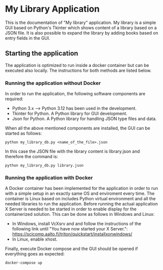 # My Library Application

This is the documentation of "My library" application. My library is a simple GUI based on Python's Tkinter which shows content of a library based on a JSON file. It is also possible to expand the library by adding books based on entry fields in the GUI.

## Starting the application

The application is optimized to run inside a docker container but can be executed also locally. The instructions for both methods are listed below.

### Running the application without Docker

In order to run the application, the following software components are required: 
* Python 3.x --> Python 3.12 has been used in the development.
* Tkinter for Python. A Python library for GUI development.
* Json for Python. A Python library for handling JSON type files and data.

When all the above mentioned components are installed, the GUI can be started as follows:
```
python my_library_db.py <name_of_the_file>.json
```
In this case the JSON file with the library content is library.json and therefore the command is:
```
python my_library_db.py library.json
```
### Running the application with Docker

A Docker container has been implemented for the application in order to run with a simple setup in an exactly same OS and enviroment every time. The container is Linux based on includes Python virtual environment and all the needed libraries to run the application. Before running the actual application X Server is needed to be started in order to enable display for the containerized solution. This can be done as follows in Windows and Linux:
* In Windows, install VcXsrv and and follow the instructions of the following link until "You have now started your X Server.": https://scicomp.aalto.fi/triton/quickstart/installxonwindows/
* In Linux, enable xhost.

Finally, execute Docker compose and the GUI should be opened if everything goes as expected:
```
docker-compose up
```
